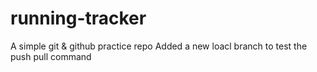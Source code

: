 # running-tracker
A simple git &amp; github practice repo
Added a new loacl branch to test the push pull command